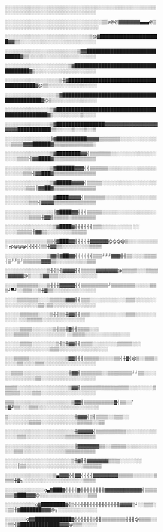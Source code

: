 ░░░░░░░░░░░░░░░░░░░░░░░░░░░░░░░░░░░░░░░░░░░░░░░░░░░░░░░░░░░░░░░░░░░░░░░░░░░░░░░░

░░░░░░░░░░░░░░░░░░░░░░░░░░░░░░░░▒▒µ@@▓▓▓▓▓▓▓▄▄▄@▒░░░░░░░░░░░░░░░░░░░░░░░░░░░░░░░

░░░░░░░░░░░░░░░░░░░░░░░░░░░░▒@▓████████████████████▓▓▒▒░░░░░░░░░░░░░░░░░░░░░░░░░

░░░░░░░░░░░░░░░░░░░░░░░░▒▓▓████████████████████████████▓▒▒░░░░░░░░░░░░░░░░░░░░░░

░░░░░░░░░░░░░░░░░░░░░▒▓███████████████████████████████████▓▒░░░░░░░░░░░░░░░░░░░░

░░░░░░░░░░░░░░░░░░▒╫▓███████████████████████████████████████▓@▒▒░░░░░░░░░░░░░░░░

░░░░░░░░░░░░░░░░░▒▓███████████████████████████████████████████▓@▒░░░░░░░░░░░░░░░

░░░░░░░░░░░░░░░▒▓███████████████████████████████████████████████▓▒░░░░░░░░░▒░░░░

░░░░░░░░░░░░░░░▒▓████████████████▓▓▓▓▓▓▓▓▓▓▓▓▓▓▓▓▓▓▓▓▓███████████▒▒░░░░░▒░░░▒░░▒

░░░░░░░░░░░░░░░╠▓██████████▓▓▓▓▒▒▒▒▒▒▒░░░░░░░░░░░░░░▒▒▒▒▓▓▓██████▓▒▒▒▒▒▒▒▒▒▒▒▒▒░

░░░░░░░░░░░░░░░▒▓████████▓▓╣▒▒▒▒▒▒▒░░░░░░░░░░░░░░░░░░░▒▒▒▒╢▓▓████▓▒▒▒▒▒▒▒▒▒▒▒▒▒▒

░░░░░░░░░░░░░░░▒▓██████▓▓▓╣╣▒▒▒▒▒▒░░░░░░░░░░░░░░░░░░░░░░▒▒▒╢▓▓███▓▒▒▒▒▒▒▒▒▒▒▒▒▒▒

░░░░░░░░░░░░░░░▒▓█████▓▓▓▓╣▒▒▒▒▒░░░░░░░░░░░░░░░░░░░░░░░░░▒▒▒╢▓▓██▓▒▒▒▒▒▒▒▒▒▒▒▒▒▒

░░░░░░░░░░░░░░░░▓████▓▓▓▓╣▒▒▒▒▒▒▒░░░░░░░░░░░░░░░░░░░░░░░░░▒▒▒╢▓▓▓▓▒▒▒▒▒▒▒▒▒▒▒▒▒▒

░░░░░░░░░░░░░░░░╟▓████▓▓╢╢╣▒▒▒▒▒░░░░░░░░░░░░░░░░░░░░░░░░░░▒▒▒▒╫▓▓╣▒▒▒▒▒░▒▒▒▒▒▒▒▒

░░░░░░░░░░░░░░░░▒▓████▓╣╣╣╢╢╣▒▒▒░░░░░░░░░░   ░░      ░░░░▒▒▒▒▒╫▓▓▒▒░░░░░░░░▒▒▒▒▒

░░░░░░░░░░░░░░▒▒╬▓███▓▓╣╢╢╢╫▓▓▓▓▓▓@@@@▒░░░░░░░░░░░╓p@@@╢╢╢╢╣▒▒╫▓▓▒▒░░░░░░░░░▒▒▒▒

░░░░░░░░░░░░░░▒▓▓╢▓██▓▓╣╢╢╢╢╣▒▒▒╜╜╜▓▓▓╣╣▒▒░░░░▒▒▒▒╢▒╜╜▒╜▒▒▒▒▒▒▓▓▓▒▒░░░░░░░░░░▒▒▒

░░░░░░░░░░░░░░▒╢╣▒╢▓▓▓▓╢╣▒▒▒▒▒▓▓▓▓▓▓▓@▒▒▒▒▒░░░▒▒▒▒▒▓▓▓▓▓@▒░░░▒▓▓▒▒▒░░░░░░░░░░░░░

░░░░▒▒▒▒▒▒▒░░░▒╢╢╫▓▓▓▓▓╢╣▒▒▒▒▒▒▒▒▒╜▒▒▒▒▒▒▒▒░░░░░▒▒▒╜▀╜░░▒▒▒░░▒╫▓▒▒░░░░░░░░░░░░░░

░░░░▒▒▒▒▒▒▒░░░░▒▒▒▒▒▓▓▓╣╣▒▒▒░░░░░░░░░░░░▒▒▒░░░░░░░░░░░░░░░░░░▒▒░▒▒░░░░░░░░░░░░░░

░░░░░▒▒▒▒▒▒░░░░▒╢╢▒▒╫▓▓╣╣▒▒▒░░░░░░░░░░░░▒▒▒░░░░░░░░░░░    ░░░▒▒▒▒▒░░░░░░░░░░░░░░

░░░░░▒▒▒▒░░░░░░░▒╢▒▒╫▓╣╣▒▒▒▒░░░    ░░░▒▒▒▒▒░░░░░░░░░░░░    ░░▒▒▒▒░░░░░░░░░░░░░░░

░░░░░▒▒▒▒░░░░░░░░▒╢▒╫▓▓╣╣▒▒▒▒░░░░░░░░▒▒▒▒▒░░░ ░░░░░░░░░░░░░░░▒▒▒░░░░░░░░░░░░░░░░

░░░▒▒▒▒▒░░░░░░░░░░░░▒▓▓╣╣╣▒▒▒▒▒░░░░░▒▒╢╫▓╣@▒░░▒▒▒░░░░░▒▒░░░░▒▒▒░░░░░░░░░░░░░░░░░

░░▒▒▒▒░░░░░░░░░░░░░░░╫▓▓╣▒▒▒▒▒▒▒░░▒▒▒▒▒▒▒▒╜╜▒▒░░░░░░░░░░░░░░▒▒░░░░░░░░░░░░░░░░░░

▒▒▒▒░░░░░░░░░░░░░░░░░▒▓▓╣▒▒▒▒▒▒▒▒▒▒▒▒▒▒▒▒░░░░░░░░▒▒▒▒▒▒░░░░▒▒▒░░░░░░░░░░░░░░░░░░

▒▒▒░░░░░░░░░░░░░░░░░░░▒▓▓╣▒▒▒▒▒▒▒▒▒▒▓╣▒▒░░'      ▒▓╜▒▒░░░▒▒▒░░░░░░░░░░░░░░░░░░░░

▒░░░░░░░░░░░░░░░░░░░░░░╫▓▓▓╣▒╢▒▒▒▒░░▒▒▒░░      ░░░░░░░░▒▒▒▒░░░░░░░░░░░░▒▒▒▒▒░░▒▒

░░░░░░░░░░░░░░░░░░░░░░░╫▓▓▓▓▓╣▒▒▒▒▒▒▒▒▒▒░░░░░░░░░░░░░░▒▒▒░░░░░░░░░░░░░▒▒▒▒▒▒▒▒▒▒

░░░░░░░░░░░░░░░░░░░░░░░╟▓▓▓▓▓▓▓▒▒░░▒▒▒▒▒░░░░░░░░░░░░░▒▒▒░░░░░░░░░░░░░░▒▒▒▒▒▒▒▒▒▒

░░░░░░░░░░░░░░░░░░░░░░▒╫▓╣╢▓▓▓▓▓▓▓▒▒▒▒░░░░░░░   ░░░░╢▒▒░░░░░░░░░░░░░░░░░░░▒▒▒▒▒▒

░░░░░░░░░░░░░░░░▒▄▓▓▓╬╣▓▓╣╢╣╢▓▓▓▓▓▓▓▓▒▒▒▒▒░░░░░░░▒▒▒▒╫▓╖░░░░░░░░░░░░░░░░░░░░▒▒▒▒

░░░░░░░░░░░░░g▄▓███▓╣╢╢╢▓╣╢╣╢╢╢╢╢▓▓▓▓▓▓▓▓▓▓▓▓╣▒▒▒▒▒▒▒▓███▓▓▓@░░░░░░░░░░░░░░░░▒▒▒

░░░░░░░░░░g▓████████▓╣▒╢╢╢╢╢╢╢╢╢╢╣╢╢╢╢▓▓▓▓▒╜░░▒▒▒░░▒▒╫▓███████▓▓▓@╖░░░░░░░░░░░░░

░░░░░░░g▓▓████████████▓╣╣╣╢╢╢▒╣╢▒▒▒▒▒▒▒▒╢╢╢@▒▒▒▒░░░▒▒╢▓█████████████▓▓▓@▒▒▒░░░░░
